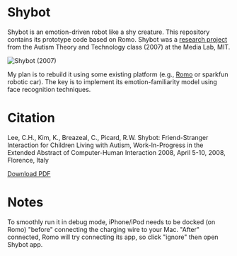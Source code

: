 Shybot
======

Shybot is an emotion-driven robot like a shy creature. This repository contains 
its prototype code based on Romo. Shybot was a [research project](http://affect.media.mit.edu/projects.php?id=2306 "Affective Computing Group") from the Autism 
Theory and Technology class (2007) at the Media Lab, MIT. 

![Shybot (2007)](https://raw.github.com/jackylee0424/shybot/master/doc/shybot_07a.jpg)

My plan is to rebuild it using some existing platform (e.g., [Romo](http://romotive.com/ "iPhone/iPod extension toy car") or sparkfun 
robotic car). The key is to implement its emotion-familiarity model using face 
recognition techniques.

Citation
======
Lee, C.H., Kim, K., Breazeal, C., Picard, R.W. Shybot: Friend-Stranger Interaction for Children Living with Autism, Work-In-Progress in the Extended Abstract of Computer-Human Interaction 2008, April 5-10, 2008, Florence, Italy

[Download PDF](https://github.com/jackylee0424/shybot/blob/master/reference/chi08_shybot-lee.pdf?raw=true)

Notes
======
To smoothly run it in debug mode, iPhone/iPod needs to be docked (on Romo) "before" connecting the charging wire to your Mac. "After" connected, Romo will try connecting its app, so click "ignore" then open Shybot app.

